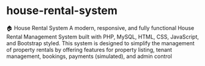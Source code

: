 # house-rental-system
🏠 House Rental System A modern, responsive, and fully functional House Rental Management System built with PHP, MySQL, HTML, CSS, JavaScript, and Bootstrap styled. This system is designed to simplify the management of property rentals by offering features for property listing, tenant management, bookings, payments (simulated), and admin control
